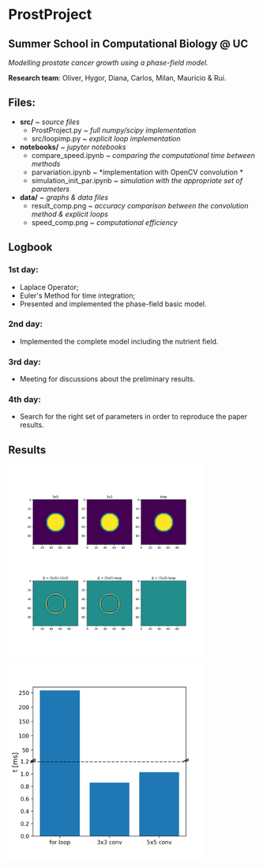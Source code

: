 # ProstProject
## Summer School in Computational Biology @ UC 

*Modelling prostate cancer growth using a phase-field model.*

**Research team**: Oliver, Hygor, Diana, Carlos, Milan, Mauricio & Rui.

## Files:
- **src/**  ~ *source files*
  - ProstProject.py  ~ *full numpy/scipy implementation*
  - src/loopimp.py  ~ *explicit loop implementation*
- **notebooks/** ~ *jupyter notebooks*
  - compare_speed.ipynb ~ *comparing the computational time between methods*
  - parvariation.ipynb ~ *implementation with OpenCV convolution *
  - simulation_init_par.ipynb ~ *simulation with the appropriate set of parameters*
- **data/** ~ *graphs & data files*
  - result_comp.png ~ *accuracy comparison between the convolution method & explicit loops*
  - speed_comp.png ~ *computational efficiency*

## Logbook

### 1st day:
- Laplace Operator;
- Euler's Method for time integration;
- Presented and implemented the phase-field basic model.

### 2nd day:
- Implemented the complete model including the nutrient field.

### 3rd day:
- Meeting for discussions about the preliminary results.

### 4th day:
- Search for the right set of parameters in order to reproduce the paper results.


## Results
<img src="/data/result_comp.png" width="400" height="400">
<img src="/data/speed_comp.png" width="400" height="400">

